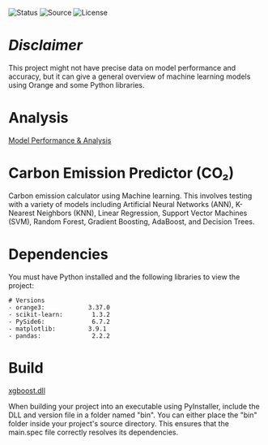 ![Status](https://badgen.net/badge/Status/Development/red?icon=github)
![Source](https://badgen.net/badge/Source/Research/blue)
![License](https://badgen.net/badge/license/MIT/green)

# _Disclaimer_

This project might not have precise data on model performance and accuracy, but it can give a general overview of machine learning models using Orange and some Python libraries.

# Analysis
[Model Performance & Analysis](https://drive.google.com/drive/folders/1BUBQCnkgwcWpBDI7zol2hwN2HftznDDr?usp=sharing)

# Carbon Emission Predictor (CO₂)

Carbon emission calculator using Machine learning. This involves testing with a variety of models including Artificial Neural Networks (ANN), K-Nearest Neighbors (KNN), Linear Regression, Support Vector Machines (SVM), Random Forest, Gradient Boosting, AdaBoost, and Decision Trees.

# Dependencies
You must have Python installed and the following libraries to view the project:
```
# Versions
- orange3:            3.37.0
- scikit-learn:        1.3.2
- PySide6:             6.7.2
- matplotlib:         3.9.1
- pandas:              2.2.2

```

# Build
[xgboost.dll](https://drive.google.com/drive/folders/1ASRLZbcUZqqbVnTVvmMzKTux363OtleJ?usp=sharing)

When building your project into an executable using PyInstaller, include the DLL and version file in a folder named "bin". You can either place the "bin" folder inside your project's source directory. This ensures that the main.spec file correctly resolves its dependencies.
